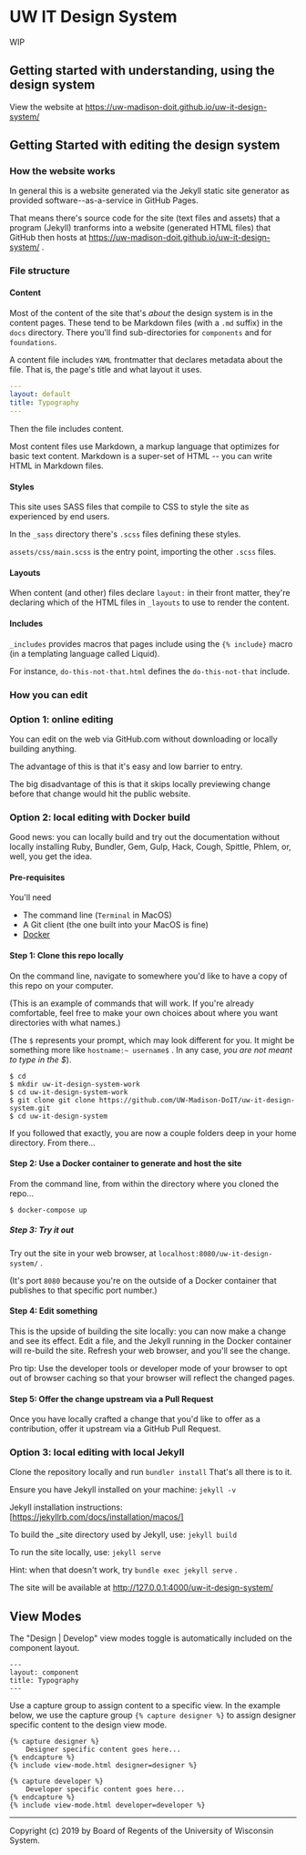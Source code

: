 # UW IT Design System

WIP

## Getting started with understanding, using the design system

View the website at https://uw-madison-doit.github.io/uw-it-design-system/

## Getting Started with editing the design system

### How the website works

In general this is a website generated via the Jekyll static site generator as
provided software--as-a-service in GitHub Pages.

That means there's source code for the site (text files and assets) that a
program (Jekyll) tranforms into a website (generated HTML files) that GitHub
then hosts at https://uw-madison-doit.github.io/uw-it-design-system/ .

### File structure

#### Content

Most of the content of the site that's *about* the design system is in the
content pages. These tend to be Markdown files (with a `.md` suffix) in the
`docs` directory. There you'll find sub-directories for `components` and for
`foundations`.

A content file includes `YAML` frontmatter that declares metadata about the
file. That is, the page's title and what layout it uses.

```yaml
---
layout: default
title: Typography
---
```

Then the file includes content.

Most content files use Markdown, a markup language that optimizes for basic
text content. Markdown is a super-set of HTML -- you can write HTML in Markdown
files.

#### Styles

This site uses SASS files that compile to CSS to style the site as experienced
by end users.

In the `_sass` directory there's `.scss` files defining these styles.

`assets/css/main.scss` is the entry point, importing the other `.scss` files.

#### Layouts

When content (and other) files declare `layout:` in their front matter, they're
declaring which of the HTML files in `_layouts` to use to render the content.

#### Includes

`_includes` provides macros that pages include using the `{% include}` macro (in
a templating language called Liquid).

For instance, `do-this-not-that.html` defines the `do-this-not-that` include.

### How you can edit

### Option 1: online editing

You can edit on the web via GitHub.com without downloading or locally building
anything.

The advantage of this is that it's easy and low barrier to entry.

The big disadvantage of this is that it skips locally previewing change before
that change would hit the public website.

### Option 2: local editing with Docker build

Good news: you can locally build and try out the documentation without locally
installing Ruby, Bundler, Gem, Gulp, Hack, Cough, Spittle, Phlem, or, well, you
get the idea.

#### Pre-requisites

You'll need

+ The command line (`Terminal` in MacOS)
+ A Git client (the one built into your MacOS is fine)
+ [Docker][]

#### Step 1: Clone this repo locally

On the command line, navigate to somewhere you'd like to have a copy of this
repo on your computer.

(This is an example of commands that will work. If you're already comfortable,
feel free to make your own choices about where you want directories with what
names.)

(The `$` represents your prompt, which may look different for you. It might be
something more like `hostname:~ username$` . In any case,
_you are not meant to type in the $_).

```shell
$ cd
$ mkdir uw-it-design-system-work
$ cd uw-it-design-system-work
$ git clone git clone https://github.com/UW-Madison-DoIT/uw-it-design-system.git
$ cd uw-it-design-system
```

If you followed that exactly, you are now a couple folders deep in your home
directory. From there...

#### Step 2: Use a Docker container to generate and host the site

From the command line, from within the directory where you cloned the repo...

```shell
$ docker-compose up
```

##### Step 3: Try it out

Try out the site in your web browser, at
`localhost:8080/uw-it-design-system/` .

(It's port `8080` because you're on the outside of a Docker container that
publishes to that specific port number.)

#### Step 4: Edit something

This is the upside of building the site locally: you can now make a change and
see its effect. Edit a file, and the Jekyll running in the Docker container will
re-build the site. Refresh your web browser, and you'll see the change.

Pro tip: Use the developer tools or developer mode of your browser to opt out of
browser caching so that your browser will reflect the changed pages.

#### Step 5: Offer the change upstream via a Pull Request

Once you have locally crafted a change that you'd like to offer as a
contribution, offer it upstream via a GitHub Pull Request.

### Option 3: local editing with local Jekyll

Clone the repository locally and run `bundler install`
That's all there is to it.

Ensure you have Jekyll installed on your machine: `jekyll -v`

Jekyll installation instructions: [https://jekyllrb.com/docs/installation/macos/]

To build the \_site directory used by Jekyll, use: `jekyll build`

To run the site locally, use: `jekyll serve`

Hint: when that doesn't work, try `bundle exec jekyll serve` .

The site will be available at http://127.0.0.1:4000/uw-it-design-system/

## View Modes

The "Design | Develop" view modes toggle is automatically included on the component layout.
```
---
layout: component
title: Typography
---
```

Use a capture group to assign content to a specific view. In the example below, we use the capture group `{% capture designer %}` to assign designer specific content to the design view mode.

```
{% capture designer %}
	Designer specific content goes here...
{% endcapture %}
{% include view-mode.html designer=designer %}

{% capture developer %}
	Developer specific content goes here...
{% endcapture %}
{% include view-mode.html developer=developer %}

```


---

Copyright (c) 2019 by Board of Regents of the University of Wisconsin System.

[Docker]: https://www.docker.com/
